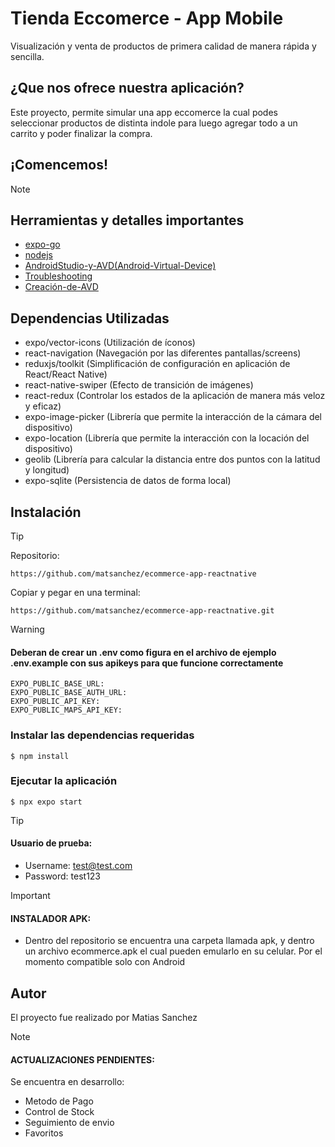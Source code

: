# Tienda Eccomerce - App Mobile

Visualización y venta de productos de primera calidad de manera rápida y sencilla.

## ¿Que nos ofrece nuestra aplicación?

Este proyecto, permite simular una app eccomerce la cual podes seleccionar productos de distinta indole para luego agregar todo a un carrito y poder finalizar la compra.

## ¡Comencemos!


> [!NOTE]
> ## Herramientas y detalles importantes
> * [expo-go](https://docs.expo.dev/get-started/installation/)
> * [nodejs](https://nodejs.org/en/download/)
> * [AndroidStudio-y-AVD(Android-Virtual-Device)](https://docs.google.com/document/d/1ZAbj39pkRmFzL2KmW9jc9SuweyU_qDYdW9FxCKCFR5E/edit)
> * [Troubleshooting](https://docs.google.com/document/d/1CQeclAW0M2IGJqZOvMwRQtobAyAci529AQ6K1LzbH98/edit)
> * [Creación-de-AVD](https://developer.android.com/studio/run/managing-avds)

## Dependencias Utilizadas

* expo/vector-icons (Utilización de íconos)
* react-navigation (Navegación por las diferentes pantallas/screens)
* reduxjs/toolkit (Simplificación de configuración en aplicación de React/React Native)
* react-native-swiper (Efecto de transición de imágenes)
* react-redux (Controlar los estados de la aplicación de manera más veloz y eficaz)
* expo-image-picker (Librería que permite la interacción de la cámara del dispositivo)
* expo-location (Librería que permite la interacción con la locación del dispositivo)
* geolib (Librería para calcular la distancia entre dos puntos con la latitud y longitud)
* expo-sqlite (Persistencia de datos de forma local)


## Instalación

> [!TIP]
> Repositorio:
> ```
> https://github.com/matsanchez/ecommerce-app-reactnative
> ```
> Copiar y pegar en una terminal:
> ```
> https://github.com/matsanchez/ecommerce-app-reactnative.git
> ```

> [!WARNING]
> #### Deberan de crear un .env como figura en el archivo de ejemplo .env.example con sus apikeys para que funcione correctamente
>```
> EXPO_PUBLIC_BASE_URL: 
> EXPO_PUBLIC_BASE_AUTH_URL:
> EXPO_PUBLIC_API_KEY:
> EXPO_PUBLIC_MAPS_API_KEY:
>```


### Instalar las dependencias requeridas
```
$ npm install
```

### Ejecutar la aplicación
```
$ npx expo start
```

> [!TIP]
> #### Usuario de prueba:
>  - Username: test@test.com
>  - Password: test123

> [!IMPORTANT]
> #### INSTALADOR APK:
> * Dentro del repositorio se encuentra una carpeta llamada apk, y dentro un archivo ecommerce.apk el cual pueden emularlo en su celular. Por el momento compatible solo con Android


## Autor

El proyecto fue realizado por Matias Sanchez

> [!NOTE]
> #### ACTUALIZACIONES PENDIENTES:
> Se encuentra en desarrollo:
> * Metodo de Pago
> * Control de Stock
> * Seguimiento de envio
> * Favoritos

